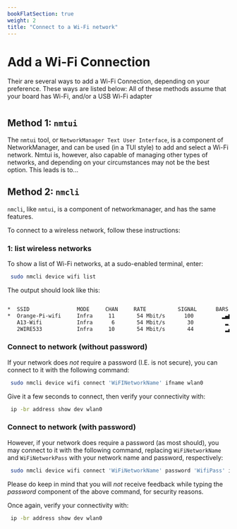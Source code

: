 ```yaml
---
bookFlatSection: true
weight: 2
title: "Connect to a Wi-Fi network"
---
```


# Add a Wi-Fi Connection

Their are several ways to add  a Wi-Fi Connection, depending on your preference. These ways are listed below:
All of these methods  assume that your board has Wi-Fi, and/or a USB Wi-Fi adapter
#

## Method 1: `nmtui`
The `nmtui` tool, or `NetworkManager Text User Interface`, is a component of NetworkManager, and can be used (in a TUI style) to add and select a Wi-Fi network.
Nmtui is, however, also capable of managing other types of networks, and depending on your circumstances may not be the best option. This leads is to...

## Method 2: `nmcli `
`nmcli`, like `nmtui`, is a component of networkmanager, and has the same features.

To connect to a wireless network, follow these instructions:

### 1: list wireless networks
To show a list of Wi-Fi networks, at a sudo-enabled terminal, enter:

```bash
 sudo nmcli device wifi list
```

The output should look like this:

```bash

*  SSID               MODE     CHAN     RATE          SIGNAL      BARS      SECURITY
*  Orange-Pi-wifi     Infra     11       54 Mbit/s      100         ▂▄▆█     --
   A13-Wifi           Infra      6       54 Mbit/s       30          ▂___    WPA1 WPA2
   2WIRE533           Infra     10       54 Mbit/s       44          ▂▄__    WPA1 WPA2


```

### Connect to network (without password)
If your network does *not* require a password (I.E. is not secure), you can connect to it with the following command:


```bash
 sudo nmcli device wifi connect 'WiFINetworkName' ifname wlan0
 ```

Give it a few seconds to connect, then verify your connectivity with:

```bash
 ip -br address show dev wlan0
 ```

### Connect to network (with password)
However, if your network does require a password (as most should), you may connect to it with the following command, replacing `WiFiNetworkName` and `WiFiNetworkPass` with your network name and password, respectively:



```bash
 sudo nmcli device wifi connect 'WiFiNetworkName' password 'WifiPass' ifname wlan0
 ```

Please do keep in mind that you will *not* receive feedback while typing the *password* component of the above command, for security reasons.

Once again, verify your connectivity with:

```bash
 ip -br address show dev wlan0
 ```
